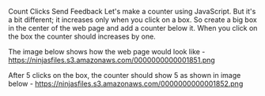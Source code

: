 Count Clicks
Send Feedback
Let's make a counter using JavaScript. But it's a bit different; it increases only when you click on a box.
So create a big box in the center of the web page and add a counter below it.
When you click on the box the counter should increases by one.


The image below shows how the web page would look like - https://ninjasfiles.s3.amazonaws.com/0000000000001851.png


After 5 clicks on the box, the counter should show 5 as shown in image below - https://ninjasfiles.s3.amazonaws.com/0000000000001852.png 
